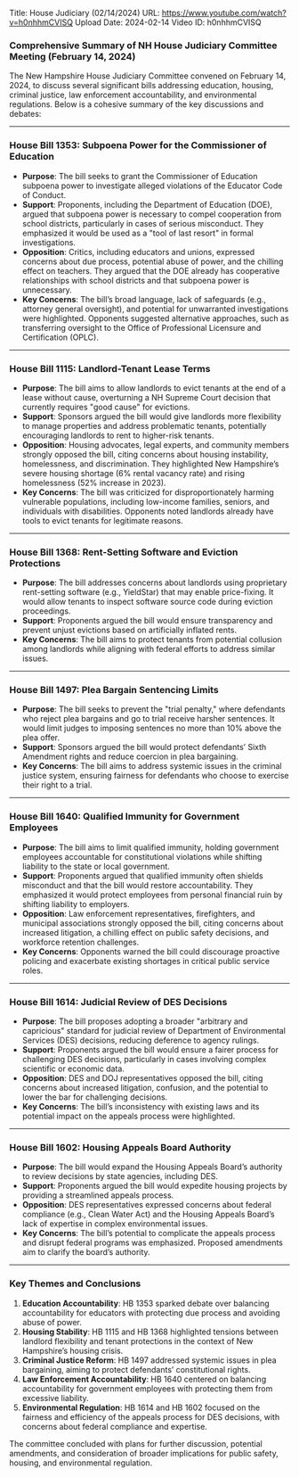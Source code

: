 Title: House Judiciary (02/14/2024)
URL: https://www.youtube.com/watch?v=h0nhhmCVISQ
Upload Date: 2024-02-14
Video ID: h0nhhmCVISQ

### **Comprehensive Summary of NH House Judiciary Committee Meeting (February 14, 2024)**

The New Hampshire House Judiciary Committee convened on February 14, 2024, to discuss several significant bills addressing education, housing, criminal justice, law enforcement accountability, and environmental regulations. Below is a cohesive summary of the key discussions and debates:

---

### **House Bill 1353: Subpoena Power for the Commissioner of Education**
- **Purpose**: The bill seeks to grant the Commissioner of Education subpoena power to investigate alleged violations of the Educator Code of Conduct.
- **Support**: Proponents, including the Department of Education (DOE), argued that subpoena power is necessary to compel cooperation from school districts, particularly in cases of serious misconduct. They emphasized it would be used as a "tool of last resort" in formal investigations.
- **Opposition**: Critics, including educators and unions, expressed concerns about due process, potential abuse of power, and the chilling effect on teachers. They argued that the DOE already has cooperative relationships with school districts and that subpoena power is unnecessary.
- **Key Concerns**: The bill’s broad language, lack of safeguards (e.g., attorney general oversight), and potential for unwarranted investigations were highlighted. Opponents suggested alternative approaches, such as transferring oversight to the Office of Professional Licensure and Certification (OPLC).

---

### **House Bill 1115: Landlord-Tenant Lease Terms**
- **Purpose**: The bill aims to allow landlords to evict tenants at the end of a lease without cause, overturning a NH Supreme Court decision that currently requires "good cause" for evictions.
- **Support**: Sponsors argued the bill would give landlords more flexibility to manage properties and address problematic tenants, potentially encouraging landlords to rent to higher-risk tenants.
- **Opposition**: Housing advocates, legal experts, and community members strongly opposed the bill, citing concerns about housing instability, homelessness, and discrimination. They highlighted New Hampshire’s severe housing shortage (6% rental vacancy rate) and rising homelessness (52% increase in 2023).
- **Key Concerns**: The bill was criticized for disproportionately harming vulnerable populations, including low-income families, seniors, and individuals with disabilities. Opponents noted landlords already have tools to evict tenants for legitimate reasons.

---

### **House Bill 1368: Rent-Setting Software and Eviction Protections**
- **Purpose**: The bill addresses concerns about landlords using proprietary rent-setting software (e.g., YieldStar) that may enable price-fixing. It would allow tenants to inspect software source code during eviction proceedings.
- **Support**: Proponents argued the bill would ensure transparency and prevent unjust evictions based on artificially inflated rents.
- **Key Concerns**: The bill aims to protect tenants from potential collusion among landlords while aligning with federal efforts to address similar issues.

---

### **House Bill 1497: Plea Bargain Sentencing Limits**
- **Purpose**: The bill seeks to prevent the "trial penalty," where defendants who reject plea bargains and go to trial receive harsher sentences. It would limit judges to imposing sentences no more than 10% above the plea offer.
- **Support**: Sponsors argued the bill would protect defendants’ Sixth Amendment rights and reduce coercion in plea bargaining.
- **Key Concerns**: The bill aims to address systemic issues in the criminal justice system, ensuring fairness for defendants who choose to exercise their right to a trial.

---

### **House Bill 1640: Qualified Immunity for Government Employees**
- **Purpose**: The bill aims to limit qualified immunity, holding government employees accountable for constitutional violations while shifting liability to the state or local government.
- **Support**: Proponents argued that qualified immunity often shields misconduct and that the bill would restore accountability. They emphasized it would protect employees from personal financial ruin by shifting liability to employers.
- **Opposition**: Law enforcement representatives, firefighters, and municipal associations strongly opposed the bill, citing concerns about increased litigation, a chilling effect on public safety decisions, and workforce retention challenges.
- **Key Concerns**: Opponents warned the bill could discourage proactive policing and exacerbate existing shortages in critical public service roles.

---

### **House Bill 1614: Judicial Review of DES Decisions**
- **Purpose**: The bill proposes adopting a broader "arbitrary and capricious" standard for judicial review of Department of Environmental Services (DES) decisions, reducing deference to agency rulings.
- **Support**: Proponents argued the bill would ensure a fairer process for challenging DES decisions, particularly in cases involving complex scientific or economic data.
- **Opposition**: DES and DOJ representatives opposed the bill, citing concerns about increased litigation, confusion, and the potential to lower the bar for challenging decisions.
- **Key Concerns**: The bill’s inconsistency with existing laws and its potential impact on the appeals process were highlighted.

---

### **House Bill 1602: Housing Appeals Board Authority**
- **Purpose**: The bill would expand the Housing Appeals Board’s authority to review decisions by state agencies, including DES.
- **Support**: Proponents argued the bill would expedite housing projects by providing a streamlined appeals process.
- **Opposition**: DES representatives expressed concerns about federal compliance (e.g., Clean Water Act) and the Housing Appeals Board’s lack of expertise in complex environmental issues.
- **Key Concerns**: The bill’s potential to complicate the appeals process and disrupt federal programs was emphasized. Proposed amendments aim to clarify the board’s authority.

---

### **Key Themes and Conclusions**
1. **Education Accountability**: HB 1353 sparked debate over balancing accountability for educators with protecting due process and avoiding abuse of power.
2. **Housing Stability**: HB 1115 and HB 1368 highlighted tensions between landlord flexibility and tenant protections in the context of New Hampshire’s housing crisis.
3. **Criminal Justice Reform**: HB 1497 addressed systemic issues in plea bargaining, aiming to protect defendants’ constitutional rights.
4. **Law Enforcement Accountability**: HB 1640 centered on balancing accountability for government employees with protecting them from excessive liability.
5. **Environmental Regulation**: HB 1614 and HB 1602 focused on the fairness and efficiency of the appeals process for DES decisions, with concerns about federal compliance and expertise.

The committee concluded with plans for further discussion, potential amendments, and consideration of broader implications for public safety, housing, and environmental regulation.